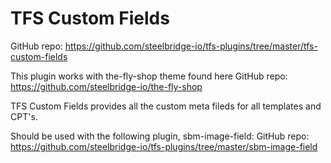 # TFS Custom Fields
GitHub repo: https://github.com/steelbridge-io/tfs-plugins/tree/master/tfs-custom-fields

This plugin works with the-fly-shop theme found here
GitHub repo: https://github.com/steelbridge-io/the-fly-shop

TFS Custom Fields provides all the custom meta fileds for all templates and CPT's.

Should be used with the following plugin, sbm-image-field:
GitHub repo: https://github.com/steelbridge-io/tfs-plugins/tree/master/sbm-image-field